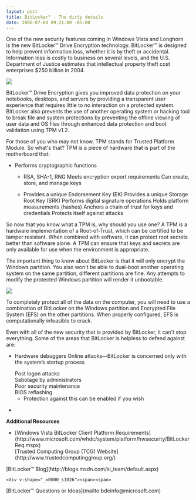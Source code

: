 ```yaml
---
layout: post
title: BitLocker™ - The dirty details
date: 2006-07-04 09:21:00 -05:00
---
```


One of the new security features coming in Windows Vista and Longhorn is the new <span>BitLocker™ Drive Encryption technology. <span>BitLocker™ is designed to help prevent information loss, whether it is by theft or accidental. Information loss is costly to business on several levels, and t<span><span>he U.S. Department of Justice estimates that intellectual property theft cost enterprises $250 billion in 2004.</span></span></span></span>

<span><span><span><span>![](http://gwb.blob.core.windows.net/sdorman/5006/r_SEC32520060613_190427-2.jpg)</span></span></span></span>

<span><span><span>BitLocker™ Drive Encryption gives you improved data protection on your notebooks, desktops, and servers by providing a transparent user experience that requires little to no interaction on a protected system. BitLocker also prevents the use of another operating system or hacking tool to break file and system protections by preventing the offline viewing of user data and OS files through enhanced data protection and boot validation using TPM v1.2.</span></span></span>

<span><span><span><span><span><span>For those of you who may not know, TPM stands for Trusted Platform Module. So what's that? TPM is a piece of hardware that is part of the motherboard that:</span></span></span></span></span></span>

*   <span><span><span><span><span><span>Performs cryptographic functions</span></span></span></span></span></span> 


    *   <span><span><span><span><span><span>RSA, SHA-1, RNG</span></span></span></span></span></span> 
<span><span><span><span><span><span>Meets encryption export requirements</span></span></span></span></span></span>
<span><span><span><span><span><span>Can create, store, and manage keys</span></span></span></span></span></span> 


    *   <span><span><span><span><span><span>Provides a unique Endorsement Key (EK)</span></span></span></span></span></span> 
<span><span><span><span><span><span>Provides a unique Storage Root Key (SRK)</span></span></span></span></span></span>
<span><span><span><span><span><span>Performs digital signature operations</span></span></span></span></span></span> 
<span><span><span><span><span><span>Holds platform measurements (hashes)</span></span></span></span></span></span> 
<span><span><span><span><span><span>Anchors a chain of trust for keys and credentials</span></span></span></span></span></span> 
<span><span><span><span><span><span>Protects itself against attacks</span></span></span></span></span></span>


<span><span><span><span><span><span>So now that you know what a TPM is, why should you use one? A TPM is a hardware implementation of a Root-of-Trust, which can be certified to be tamper resistant. When combined with software, it can protect root secrets better than software alone. A TPM can ensure that keys and secrets are only available for use when the environment is appropriate.</span></span></span></span></span></span>

<span><span><span><span><span><span>The important thing to know about BitLocker is that it will only encrypt the Windows partition. You also won't be able to dual-boot another operating system on the same partition, different partitions are fine. Any attempts to modify the protected Windows partition will render it unbootable.</span></span></span></span></span></span>

<span><span><span><span><span><span>![](http://gwb.blob.core.windows.net/sdorman/5006/r_SEC32520060613_190427-1.jpg)</span></span></span></span></span></span>

<span><span><span><span><span><span>To completely protect all of the data on the computer, you will need to use a combination of BitLocker on the Windows partition and Encrypted File System (EFS) on the other partitions. When properly configured, EFS is computationally infeasible to crack.</span></span></span></span></span></span>

<span><span><span><span><span><span>Even with all of the new security that is provided by BitLocker, it can't stop everything. Some of the areas that BitLocker is helpless to defend against are:</span></span></span></span></span></span>

*   <span><span><span><span><span><span><span>Hardware debuggers </span></span></span></span></span></span></span>
<span><span><span><span><span><span><span></span><span>Online attacks—BitLocker is concerned only with the </span><span>system’s startup process </span>

    <div v:shape="_x0000_s1026"><span>Post logon attacks </span></div>

    <div v:shape="_x0000_s1026"><span>Sabotage by administrators </span></div>

    <div v:shape="_x0000_s1026"><span>Poor security maintenance </span></div>

    <div v:shape="_x0000_s1026"><span>BIOS reflashing </span></div>


    *   <div v:shape="_x0000_s1026"><span></span><span>Protection against this can be enabled if you wish</span></div>
*   </span></span></span></span></span></span>


<span><strong>Additional Resources</strong></span>

*   <div v:shape="_x0000_s1026"><span><span>[Windows Vista BitLocker Client Platform Requirements](http://www.microsoft.com/whdc/system/platform/hwsecurity/BitLockerReq.mspx)</span></span></div>

    <div v:shape="_x0000_s1026"><span><span><span>[Trusted Computing Group (TCG) Website](http://www.trustedcomputinggroup.org/)</span></span></span></div>

    <div v:shape="_x0000_s1026"><span><span>
<div v:shape="_x0000_s1026"><span><span>[BitLocker™ Blog](http://blogs.msdn.com/si_team/default.aspx)</span></span></div></span></span></div>

    <div v:shape="_x0000_s1026"><span><span>
<div v:shape="_x0000_s1026"><span><span></span></span></div></span></span><span><span><span><span><span>[BitLocker™ Questions or Ideas](mailto:bdeinfo@microsoft.com)</span></span></span></span></span></div>
